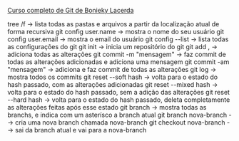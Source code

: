 [Curso completo de Git de Bonieky Lacerda](https://www.youtube.com/watch?v=OuOb1_qADBQ)

tree /f -> lista todas as pastas e arquivos a partir da localização atual de forma recursiva
git config user.name -> mostra o nome do seu usuário
git config user.email -> mostra o email do usuário
git config --list -> lista todas as configurações do git
git init -> inicia um repositório do git
git add , -> adiciona todas as alterações
git commit -m "mensagem" -> faz commit de todas as alterações adicionadas e adiciona uma mensagem
git commit -am "mensagem" -> adiciona e faz commit de todas as alterações
git log -> mostra todos os commits
git reset --soft hash -> volta para o estado do hash passado, com as alterações adicionadas
git reset --mixed hash -> volta para o estado do hash passado, sem a adição das alterações
git reset --hard hash -> volta para o estado do hash passado, deleta completamente as alterações feitas após esse estado
git branch -> mostra todas as branchs, e indica com um asterísco a branch atual
git branch nova-branch --> cria uma nova branch chamada nova-branch
git checkout nova-branch --> sai da branch atual e vai para a nova-branch
